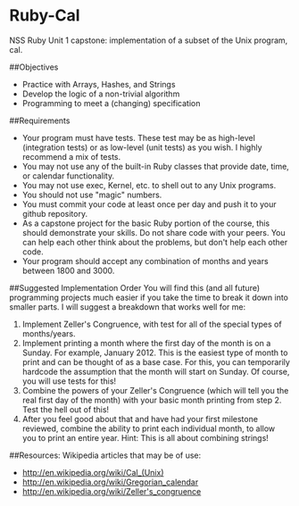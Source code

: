 # Ruby-Cal
 NSS Ruby Unit 1 capstone: implementation of a subset of the Unix program, cal.


##Objectives
* Practice with Arrays, Hashes, and Strings
* Develop the logic of a non-trivial algorithm
* Programming to meet a (changing) specification

##Requirements
* Your program must have tests. These test may be as high-level (integration tests) or as low-level (unit tests) as you wish. I highly recommend a mix of tests.
* You may not use any of the built-in Ruby classes that provide date, time, or calendar functionality.
* You may not use exec, Kernel, etc. to shell out to any Unix programs.
* You should not use "magic" numbers.
* You must commit your code at least once per day and push it to your github repository.
* As a capstone project for the basic Ruby portion of the course, this should demonstrate your skills. Do not share code with your peers. You can help each other think about the problems, but don't help each other code.
* Your program should accept any combination of months and years between 1800 and 3000.

##Suggested Implementation Order
You will find this (and all future) programming projects much easier if you take the time to break it down into smaller parts. I will suggest a breakdown that works well for me:

1. Implement Zeller's Congruence, with test for all of the special types of months/years.
2. Implement printing a month where the first day of the month is on a Sunday. For example, January 2012. This is the easiest type of month to print and can be thought of as a base case. For this, you can temporarily hardcode the assumption that the month will start on Sunday. Of course, you will use tests for this!
3. Combine the powers of your Zeller's Congruence (which will tell you the real first day of the month) with your basic month printing from step 2. Test the hell out of this!
4. After you feel good about that and have had your first milestone reviewed, combine the ability to print each individual month, to allow you to print an entire year. Hint: This is all about combining strings!

##Resources:
Wikipedia articles that may be of use:

* http://en.wikipedia.org/wiki/Cal_(Unix)
* http://en.wikipedia.org/wiki/Gregorian_calendar
* http://en.wikipedia.org/wiki/Zeller's_congruence
